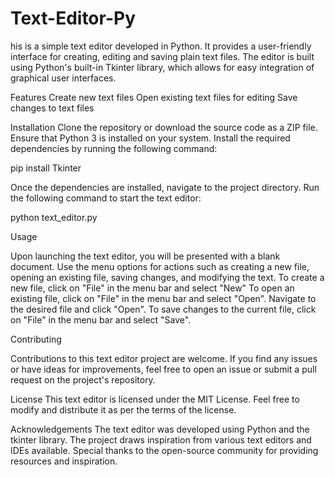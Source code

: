 # Text-Editor-Py
his is a simple text editor developed in Python. It provides a user-friendly interface for creating, editing and saving plain text files. The editor is built using Python's built-in Tkinter library, which allows for easy integration of graphical user interfaces.

Features
Create new text files
Open existing text files for editing
Save changes to text files

Installation
Clone the repository or download the source code as a ZIP file.
Ensure that Python 3 is installed on your system.
Install the required dependencies by running the following command:

pip install Tkinter

Once the dependencies are installed, navigate to the project directory.
Run the following command to start the text editor:

python text_editor.py

Usage

Upon launching the text editor, you will be presented with a blank document.
Use the menu options for actions such as creating a new file, opening an existing file, saving changes, and modifying the text.
To create a new file, click on "File" in the menu bar and select "New"
To open an existing file, click on "File" in the menu bar and select "Open". Navigate to the desired file and click "Open".
To save changes to the current file, click on "File" in the menu bar and select "Save".



Contributing

Contributions to this text editor project are welcome. If you find any issues or have ideas for improvements, feel free to open an issue or submit a pull request on the project's repository.

License
This text editor is licensed under the MIT License. Feel free to modify and distribute it as per the terms of the license.

Acknowledgements
The text editor was developed using Python and the tkinter library.
The project draws inspiration from various text editors and IDEs available.
Special thanks to the open-source community for providing resources and inspiration.

